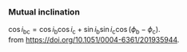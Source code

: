 ### Mutual inclination

$\cos i_{\mathrm{bc}}=\cos i_{\mathrm{b}} \cos i_{\mathrm{c}}+\sin i_{\mathrm{b}} \sin i_{\mathrm{c}} \cos \left(\phi_{\mathrm{b}}-\phi_{\mathrm{c}}\right)$.   
from https://doi.org/10.1051/0004-6361/201935944.   
